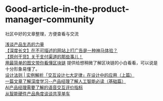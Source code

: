 # Good-article-in-the-product-manager-community
社区中好的文章整理，方便查看与交流

[浅谈产品生态的力量](http://coffee.pmcaff.com/article/12210)
<br/>
[【深度长文】在不可描述的网站上打广告是一种神马体验？](http://coffee.pmcaff.com/article/12512)
<br/>
[【原创干货】关于支付渠道的那些事儿！](http://coffee.pmcaff.com/article/12793)
<br/>
[用最简单的图文带你看懂区块链](http://coffee.pmcaff.com/article/13060) 提供给想稍微了解区块链的小白看看，可以说是十分形象易懂了。
<br/>
[设计法则 | 实例解析「交互设计七大定律」在设计中的应用（上篇）](http://coffee.pmcaff.com/article/13715)
<br/>
[一篇文章了解深度学习--产品经理了解人工智能必读（基础篇）](http://coffee.pmcaff.com/article/13742)
<br/>
[ AI产品经理需要了解的语音交互评价指标](http://coffee.pmcaff.com/article/12251)
<br/>
[从智能硬件产品角度谈谈共享单车](http://coffee.pmcaff.com/article/4408)
<br/>
